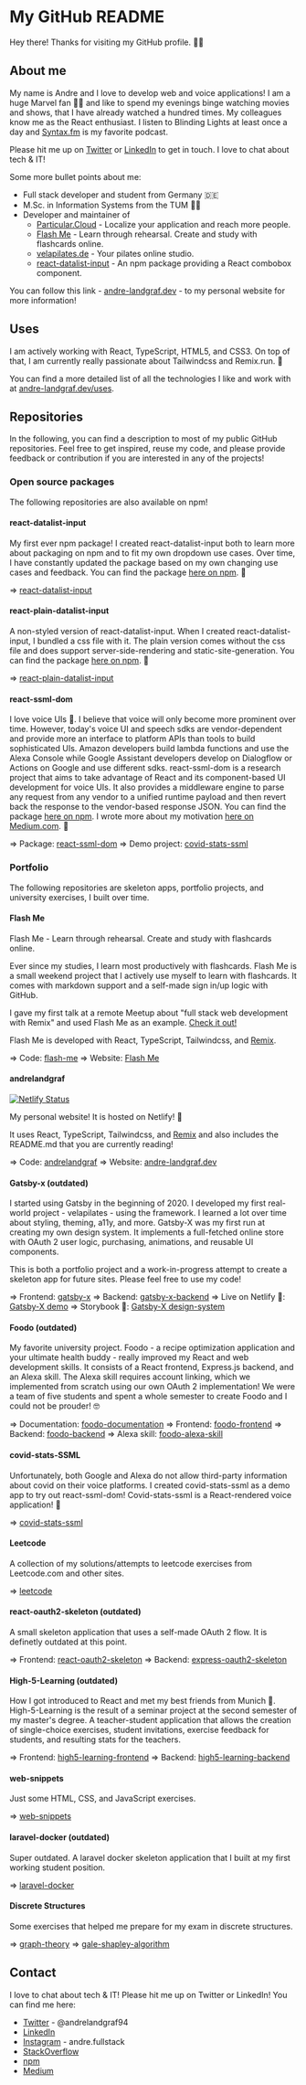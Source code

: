 # My GitHub README

Hey there! Thanks for visiting my GitHub profile. 🙋‍♂️

## About me

My name is Andre and I love to develop web and voice applications! I am a huge Marvel fan 🦸‍♂️ and like to spend my evenings binge watching movies and shows, that I have already watched a hundred times. My colleagues know me as the React enthusiast. I listen to Blinding Lights at least once a day and [Syntax.fm](https://syntax.fm/) is my favorite podcast.

Please hit me up on [Twitter](https://twitter.com/AndreLandgraf94) or [LinkedIn](https://www.linkedin.com/in/andre-landgraf/) to get in touch. I love to chat about tech & IT!

Some more bullet points about me:

- Full stack developer and student from Germany 🇩🇪
- M.Sc. in Information Systems from the TUM 👨‍🎓
- Developer and maintainer of
  - [Particular.Cloud](https://particular.cloud) - Localize your application and reach more people.
  - [Flash Me](https://flash-me.fly.dev/) - Learn through rehearsal. Create and study with flashcards online.
  - [velapilates.de](https://www.velapilates.de) - Your pilates online studio.
  - [react-datalist-input](https://www.npmjs.com/package/react-datalist-input) - An npm package providing a React combobox component.

You can follow this link - [andre-landgraf.dev](https://www.andre-landgraf.dev) - to my personal website for more information!

## Uses

I am actively working with React, TypeScript, HTML5, and CSS3. On top of that, I am currently really passionate about Tailwindcss and Remix.run. 💜

You can find a more detailed list of all the technologies I like and work with at [andre-landgraf.dev/uses](https://www.andre-landgraf.dev/uses).

## Repositories

In the following, you can find a description to most of my public GitHub repositories. Feel free to get inspired, reuse my code, and please provide feedback or contribution if you are interested in any of the projects!

### Open source packages

The following repositories are also available on npm!

#### react-datalist-input

My first ever npm package! I created react-datalist-input both to learn more about packaging on npm and to fit my own dropdown use cases. Over time, I have constantly updated the package based on my own changing use cases and feedback. You can find the package [here on npm](https://www.npmjs.com/package/react-datalist-input). 🚀

=> [react-datalist-input](https://github.com/andrelandgraf/react-datalist-input)

#### react-plain-datalist-input

A non-styled version of react-datalist-input. When I created react-datalist-input, I bundled a css file with it. The plain version comes without the css file and does support server-side-rendering and static-site-generation. You can find the package [here on npm](https://www.npmjs.com/package/react-plain-datalist-input). 🚀

=> [react-plain-datalist-input](https://github.com/andrelandgraf/react-plain-datalist-input)

#### react-ssml-dom

I love voice UIs 💜. I believe that voice will only become more prominent over time. However, today's voice UI and speech sdks are vendor-dependent and provide more an interface to platform APIs than tools to build sophisticated UIs. Amazon developers build lambda functions and use the Alexa Console while Google Assistant developers develop on Dialogflow or Actions on Google and use different sdks. react-ssml-dom is a research project that aims to take advantage of React and its component-based UI development for voice UIs. It also provides a middleware engine to parse any request from any vendor to a unified runtime payload and then revert back the response to the vendor-based response JSON. You can find the package [here on npm](https://www.npmjs.com/package/react-ssml-dom). I wrote more about my motivation [here on Medium.com](https://andre-timo-landgraf.medium.com/a-react-renderer-for-ssml-91cdd1d66b3e). 👀

=> Package: [react-ssml-dom](https://github.com/andrelandgraf/react-ssml-dom)
=> Demo project: [covid-stats-ssml](https://github.com/andrelandgraf/covid-stats-ssml)

### Portfolio

The following repositories are skeleton apps, portfolio projects, and university exercises, I built over time.

#### Flash Me

Flash Me - Learn through rehearsal. Create and study with flashcards online.

Ever since my studies, I learn most productively with flashcards. Flash Me is a small weekend project that I actively use myself to learn with flashcards. It comes with markdown support and a self-made sign in/up logic with GitHub.

I gave my first talk at a remote Meetup about "full stack web development with Remix" and used Flash Me as an example. [Check it out!](https://www.youtube.com/watch?v=az9QZRSeuPM)

Flash Me is developed with React, TypeScript, Tailwindcss, and [Remix](https://remix.run).

=> Code: [flash-me](https://github.com/andrelandgraf/flash-me)
=> Website: [Flash Me](https://flash-me.fly.dev/)

#### andrelandgraf

[![Netlify Status](https://api.netlify.com/api/v1/badges/8a32237e-e6d6-4567-aaf0-e518810a1061/deploy-status)](https://app.netlify.com/sites/andre-landgraf/deploys)

My personal website! It is hosted on Netlify! 💚

It uses React, TypeScript, Tailwindcss, and [Remix](https://remix.run) and also includes the README.md that you are currently reading!

=> Code: [andrelandgraf](https://github.com/andrelandgraf/andrelandgraf)
=> Website: [andre-landgraf.dev](https://www.andre-landgraf.dev)

#### Gatsby-x (outdated)

I started using Gatsby in the beginning of 2020. I developed my first real-world project - velapilates - using the framework. I learned a lot over time about styling, theming, a11y, and more. Gatsby-X was my first run at creating my own design system. It implements a full-fetched online store with OAuth 2 user logic, purchasing, animations, and reusable UI components.

This is both a portfolio project and a work-in-progress attempt to create a skeleton app for future sites. Please feel free to use my code!

=> Frontend: [gatsby-x](https://github.com/andrelandgraf/gatsby-x)
=> Backend: [gatsby-x-backend](https://github.com/andrelandgraf/gatsby-x-backend)
=> Live on Netlify 💚: [Gatsby-X demo](https://demo.andre-landgraf.cool/)
=> Storybook 📖: [Gatsby-X design-system](https://design-system.andre-landgraf.cool/)

#### Foodo (outdated)

My favorite university project. Foodo - a recipe optimization application and your ultimate health buddy - really improved my React and web development skills. It consists of a React frontend, Express.js backend, and an Alexa skill. The Alexa skill requires account linking, which we implemented from scratch using our own OAuth 2 implementation! We were a team of five students and spent a whole semester to create Foodo and I could not be prouder! 🤓

=> Documentation: [foodo-documentation](https://github.com/andreweinkoetz/foodo-documentation)
=> Frontend: [foodo-frontend](https://github.com/andrelandgraf/foodo-frontend)
=> Backend: [foodo-backend](https://github.com/andreweinkoetz/foodo-backend)
=> Alexa skill: [foodo-alexa-skill](https://github.com/andrelandgraf/foodo-alexa-skill)

#### covid-stats-SSML

Unfortunately, both Google and Alexa do not allow third-party information about covid on their voice platforms. I created covid-stats-ssml as a demo app to try out react-ssml-dom! Covid-stats-ssml is a React-rendered voice application! 🚀

=> [covid-stats-ssml](https://github.com/andrelandgraf/covid-stats-ssml)

#### Leetcode

A collection of my solutions/attempts to leetcode exercises from Leetcode.com and other sites.

=> [leetcode](https://github.com/andrelandgraf/leetcode)

#### react-oauth2-skeleton (outdated)

A small skeleton application that uses a self-made OAuth 2 flow. It is definetly outdated at this point.

=> Frontend: [react-oauth2-skeleton](https://github.com/andrelandgraf/react-oauth2-skeleton)
=> Backend: [express-oauth2-skeleton](https://github.com/andreweinkoetz/express-oauth2-skeleton)

#### High-5-Learning (outdated)

How I got introduced to React and met my best friends from Munich 💜. High-5-Learning is the result of a seminar project at the second semester of my master's degree. A teacher-student application that allows the creation of single-choice exercises, student invitations, exercise feedback for students, and resulting stats for the teachers.

=> Frontend: [high5-learning-frontend](https://github.com/andreweinkoetz/high5-learning-frontend)
=> Backend: [high5-learning-backend](https://github.com/andrelandgraf/high5-learning-backend)

#### web-snippets

Just some HTML, CSS, and JavaScript exercises.

=> [web-snippets](https://github.com/andrelandgraf/web-snippets)

#### laravel-docker (outdated)

Super outdated. A laravel docker skeleton application that I built at my first working student position.

=> [laravel-docker](https://github.com/andrelandgraf/laravel-docker)

#### Discrete Structures

Some exercises that helped me prepare for my exam in discrete structures.

=> [graph-theory](https://github.com/andrelandgraf/graph-theory)
=> [gale-shapley-algorithm](https://github.com/andrelandgraf/gale-shapley-algorithm)

## Contact

I love to chat about tech & IT! Please hit me up on Twitter or LinkedIn! You can find me here:

- [Twitter](https://twitter.com/AndreLandgraf94) - @andrelandgraf94
- [LinkedIn](https://www.linkedin.com/in/andre-landgraf/)
- [Instagram](https://www.instagram.com/andre.fullstack/) - andre.fullstack
- [StackOverflow](https://stackoverflow.com/users/6331985/andre)
- [npm](https://www.npmjs.com/settings/andrelandgraf/packages)
- [Medium](https://andrelandgraf.medium.com/)
